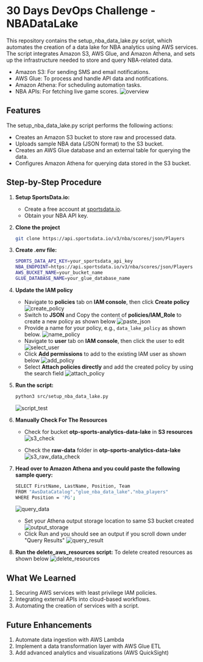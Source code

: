 # 30 Days DevOps Challenge - NBADataLake
This repository contains the setup_nba_data_lake.py script, which automates the creation of a data lake for NBA analytics using AWS services. The script integrates Amazon S3, AWS Glue, and Amazon Athena, and sets up the infrastructure needed to store and query NBA-related data.
- Amazon S3: For sending SMS and email notifications.
- AWS Glue: To process and handle API data and notifications.
- Amazon Athena: For scheduling automation tasks.
- NBA APIs: For fetching live game scores.
![overview](images/overview.png)


## Features
The setup_nba_data_lake.py script performs the following actions:
- Creates an Amazon S3 bucket to store raw and processed data.
- Uploads sample NBA data (JSON format) to the S3 bucket.
- Creates an AWS Glue database and an external table for querying the data.
- Configures Amazon Athena for querying data stored in the S3 bucket.


## Step-by-Step Procedure
1. **Setup SportsData.io:**
    - Create a free account at [sportsdata.io](https://sportsdata.io).
    - Obtain your NBA API key.

2. **Clone the project**
    ```bash
    git clone https://api.sportsdata.io/v3/nba/scores/json/Players
    ```

3. **Create .env file:**
    ```bash
    SPORTS_DATA_API_KEY=your_sportsdata_api_key
    NBA_ENDPOINT=https://api.sportsdata.io/v3/nba/scores/json/Players
    AWS_BUCKET_NAME=your_bucket_name
    GLUE_DATABASE_NAME=your_glue_database_name
    ```

4. **Update the IAM policy**
    - Navigate to **policies** tab on **IAM console**, then click **Create policy**
    ![create_policy](images/create_policy.png)
    - Switch to **JSON** and Copy the content of **policies/IAM_Role** to create a new policy as shown below
    ![paste_json](images/paste_json.png)
    - Provide a name for your policy, e.g., `data_lake_policy` as shown below.
    ![name_policy](images/name_policy.png)
    - Navigate to **user** tab on **IAM console**, then click the user to edit
    ![select_user](images/select_user.png)
    - Click **Add permissions** to add to the existing IAM user as shown below
    ![add_policy](images/add_policy.png)
    - Select **Attach policies directly** and add the created policy by using the search field
    ![attach_policy](images/attach_policy.png)


4. **Run the script:**
    ```bash
    python3 src/setup_nba_data_lake.py
    ```
    ![script_test](images/script_test.png)

5. **Manually Check For The Resources**
    - Check for bucket **otp-sports-analytics-data-lake** in **S3 resources**
    ![s3_check](images/s3_check.png)

    - Check the **raw-data** folder in **otp-sports-analytics-data-lake**
    ![s3_raw_data_check](images/s3_raw_data_check.png)

6. **Head over to Amazon Athena and you could paste the following sample query:**
    ```bash
    SELECT FirstName, LastName, Position, Team
    FROM "AwsDataCatalog"."glue_nba_data_lake"."nba_players"
    WHERE Position = 'PG';
    ```
    ![query_data](images/query_data.png)
    - Set your Athena output storage location to same S3 bucket created
    ![output_storage](images/output_storage.png)
    - Click Run and you should see an output if you scroll down under "Query Results"
    ![query_result](images/query_result.png)

7. **Run the delete_aws_resources script:**
    To delete created resources as shown below
    ![delete_resources](images/delete_resources.png)


## **What We Learned**
1. Securing AWS services with least privilege IAM policies.
2. Integrating external APIs into cloud-based workflows.
3. Automating the creation of services with a script.


## **Future Enhancements**
1. Automate data ingestion with AWS Lambda
2. Implement a data transformation layer with AWS Glue ETL
3. Add advanced analytics and visualizations (AWS QuickSight)
